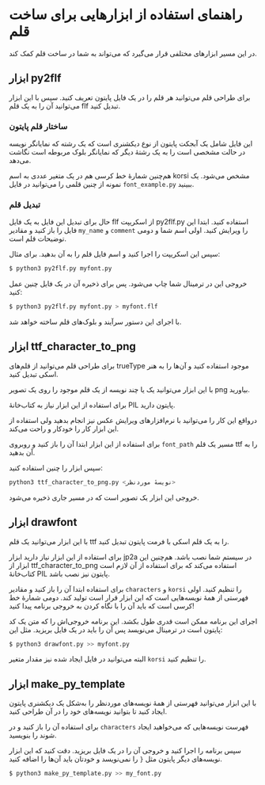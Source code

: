 # راهنمای استفاده از ابزارهایی برای ساخت قلم

در این مسیر ابزارهای مختلفی قرار می‌گیرد که می‌تواند به شما در ساخت قلم کمک کند.

## ابزار py2flf

برای طراحی قلم می‌توانید هر قلم را در یک فایل پایتون تعریف کنید. سپس با این ابزار می‌توانید آن را به یک قلم flf تبدیل کنید.

### ساختار قلم پایتون

این فایل شامل یک آبجکت پایتون از نوع دیکشنری است که یک رشته که نمایانگر نویسه در حالت مشخصی است را به یک رشتهٔ دیگر که نمایانگر بلوک مربوطه است نگاشت می‌دهد.

هم‌چنین شمارهٔ خط کرسی هم در یک متغیر عددی به اسم korsi مشخص می‌شود. یک نمونه از چنین قلمی را می‌توانید در فایل `font_example.py` ببینید.

### تبدیل قلم

حال برای تبدیل این فایل به یک فایل flf از اسکریپت py2flf.py استفاده کنید.
ابتدا این فایل را باز کنید و مقادیر `my_name` و `comment` را ویرایش کنید. اولی اسم شما و دومی توضیحات قلم است.

سپس این اسکریپت را اجرا کنید و اسم فایل قلم را به آن بدهید. برای مثال:

```bash
$ python3 py2flf.py myfont.py
```

خروجی این در ترمینال شما چاپ می‌شود. پس برای ذخیره آن در یک فایل چنین عمل کنید:

```bash
$ python3 py2flf.py myfont.py > myfont.flf
```

با اجرای این دستور سرآیند و بلوک‌های قلم ساخته خواهد شد.

## ابزار ttf_character_to_png

برای طراحی قلم می‌توانید از قلم‌های trueType موجود استفاده کنید و آن‌ها را به هنر اسکی تبدیل کنید.

با این ابزار می‌توانید یک یا چند نویسه از یک قلم موجود را روی یک تصویر png بیاورید.

برای استفاده از این ابزار نیاز به کتاب‌خانهٔ PIL پایتون دارید.

درواقع این کار را می‌توانید با نرم‌افزارهای ویرایش عکس نیز انجام بدهید ولی استفاده از این ابزار کار را خودکار و راحت می‌کند.

برای استفاده از این ابزار ابتدا آن را باز کنید و روبروی `font_path` مسیر یک قلم ttf را به آن بدهید.

سپس ابزار را چنین استفاده کنید:

```bash
python3 ttf_character_to_png.py <نویسهٔ موردنظر>
```

خروجی این ابزار یک تصویر است که در مسیر جاری ذخیره می‌شود.

## ابزار drawfont

با این ابزار می‌توانید یک قلم ttf را به یک قلم اسکی با فرمت پایتون تبدیل کنید.

برای استفاده از این ابزار نیاز دارید ابزار jp2a در سیستم شما نصب باشد. هم‌چنین این ابزار از ttf_character_to_png استفاده می‌کند که برای استفاده از آن لازم است کتاب‌خانهٔ PIL پایتون نیز نصب باشد.

برای استفاده ابتدا آن را باز کنید و مقادیر `characters` و `korsi` را تنظیم کنید. اولی فهرستی از همهٔ نویسه‌هایی است که این ابزار قرار است تولید کند. دومی شمارهٔ خط کرسی است که باید آن را با نگاه کردن به خروجی برنامه پیدا کنید!

اجرای این برنامه ممکن است قدری طول بکشد. این برنامه خروجی‌اش را که متن یک کد پایتون است در ترمینال می‌نویسد پس آن را باید در یک فایل بریزید. مثل این:

```bash
$ python3 drawfont.py >> myfont.py
```

البته می‌توانید در فایل ایجاد شده نیز مقدار متغیر `korsi` را تنظیم کنید.

## ابزار make_py_template

با این ابزار می‌توانید فهرستی از همهٔ نویسه‌های موردنظر را به‌شکل یک دیکشنری پایتون ایجاد کنید تا بتوانید نویسه‌های خود را در آن طراحی کنید.

برای استفاده آن را باز کنید و در `characters` فهرست نویسه‌هایی که می‌خواهید ایجاد شوند را بنویسید.

سپس برنامه را اجرا کنید و خروجی آن را در یک فایل بریزید. دقت کنید که این ابزار نویسه‌های دیگر پایتون مثل `{` را نمی‌نویسد و خودتان باید آن‌ها را اضافه کنید.

```bash
$ python3 make_py_template.py >> my_font.py
```